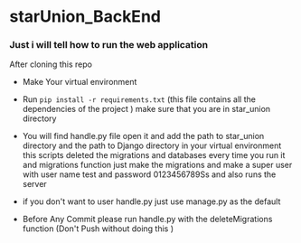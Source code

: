 # starUnion_BackEnd

### Just i will tell how to run the web application

After cloning this repo

- Make Your virtual environment
- Run `pip install -r requirements.txt` (this file contains all the dependencies of the project ) make sure that you are in star_union directory
- You will find handle.py file open it and add the path to star_union directory and the path to Django directory in your virtual environment this scripts deleted the migrations and databases every time you run it and migrations function just make the migrations and make a super user with user name test and password 0123456789Ss and also runs the server

- if you don't want to user handle.py just use manage.py as the default

- Before Any Commit please run handle.py with the deleteMigrations function (Don't Push without doing this )
